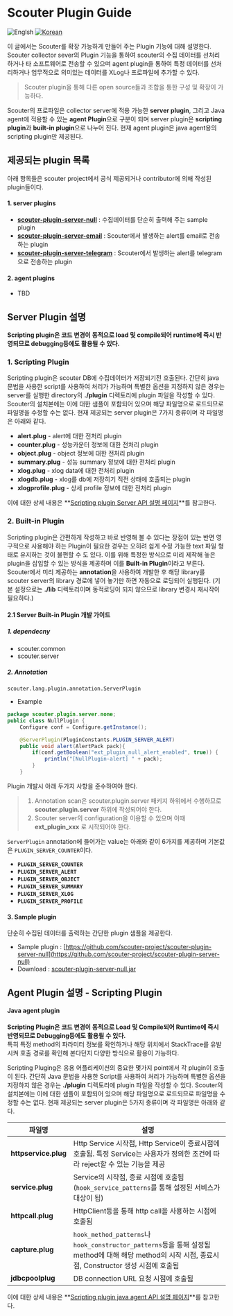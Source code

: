 # Scouter Plugin Guide
![Englsh](https://img.shields.io/badge/language-English-red.svg) [![Korean](https://img.shields.io/badge/language-Korean-blue.svg)](Plugin-Guide_kr.md)

이 글에서는 Scouter를 확장 가능하게 만들어 주는 Plugin 기능에 대해 설명한다. 
Scouter collector sever의 Plugin 기능을 통하여 scouter의 수집 데이터를 선처리 하거나 타 소프트웨어로 전송할 수 있으며 agent plugin을 통하여 특정 데이터를 선처리하거나 업무적으로 의미있는 데이터를 XLog나 프로파일에 추가할 수 있다. 

> Scouter plugin을 통해 다른 open source들과 조합을 통한 구성 및 확장이 가능하다. 

Scouter의 프로파일은 collector server에 적용 가능한 **server plugin**, 그리고 Java agent에 적용할 수 있는 **agent Plugin**으로 구분이 되며 server plugin은 **scripting plugin**과 **built-in plugin**으로 나누어 진다. 
현재 agent plugin은 java agent용의 scripting plugin만 제공된다. 

## 제공되는 plugin 목록
아래 항목들은 scouter project에서 공식 제공되거나 contributor에 의해 작성된 plugin들이다. 

#### 1. server plugins
* **[scouter-plugin-server-null](https://github.com/scouter-project/scouter-plugin-server-null)** : 수집데이터를 단순히 출력해 주는 sample plugin
* **[scouter-plugin-server-email](https://github.com/scouter-project/scouter-plugin-server-alert-email)** : Scouter에서 발생하는 alert를 email로 전송하는 plugin
* **[scouter-plugin-server-telegram](https://github.com/scouter-project/scouter-plugin-server-alert-telegram)** : Scouter에서 발생하는 alert를 telegram으로 전송하는 plugin

#### 2. agent plugins
* TBD

## Server Plugin 설명
**Scripting plugin은 코드 변경이 동적으로 load 및 compile되어 runtime에 즉시 반영되므로 debugging등에도 활용될 수 있다.**

### 1. Scripting Plugin
Scripting plugin은 scouter DB에 수집데이터가 저장되기전 호출된다. 
간단히 java 문법을 사용한 script를 사용하여 처리가 가능하며 특별한 옵션을 지정하지 않은 경우는 server를 실행한 directory의 **./plugin** 디렉토리에 plugin 파일을 작성할 수 있다. 
Scouter의 설치본에는 이에 대한 샘플이 포함되어 있으며 해당 파일명으로 로드되므로 파일명을 수정할 수는 없다. 
현재 제공되는 server plugin은 7가지 종류이며 각 파일명은 아래와 같다. 
* **alert.plug** - alert에 대한 전처리 plugin
* **counter.plug** - 성능카운터 정보에 대한 전처리 plugin
* **object.plug** - object 정보에 대한 전처리 plugin
* **summary.plug** - 성능 summary 정보에 대한 전처리 plugin
* **xlog.plug** - xlog data에 대한 전처리 plugin
* **xlogdb.plug** - xlog를 db에 저장히기 직전 상태에 호출되는 plugin
* **xlogprofile.plug** - 상세 profile 정보에 대한 전처리 plugin

이에 대한 상세 내용은 **[Scripting plugin Server API 설명 페이지](Server-Plugin-Scripting.md)**를 참고한다.

### 2. Built-in Plugin
Scripting plugin은 간편하게 작성하고 바로 반영해 볼 수 있다는 장점이 있는 반면 영구적으로 사용해야 하는 Plugin이 필요한 경우는 오히려 쉽게 수정 가능한 text 파일 형태로 유지하는 것이 불편할 수 도 있다. 
이를 위해 특정한 방식으로 미리 제작해 놓은 plugin을 삽입할 수 있는 방식을 제공하며 이를 **Built-in Plugin**이라고 부른다. 
Scouter에서 미리 제공하는 **annotation**을 사용하여 개발한 후 해당 library를 scouter server의 library 경로에 넣어 놓기만 하면 자동으로 로딩되어 실행된다. 
(기본 설정으로는 **./lib** 디렉토리이며 동적로딩이 되지 않으므로 library 변경시 재시작이 필요하다.) 

#### 2.1 Server Built-in Plugin 개발 가이드
##### 1. dependecny
 * scouter.common
 * scouter.server

##### 2. Annotation
```scouter.lang.plugin.annotation.ServerPlugin ```

* Example
```java
package scouter.plugin.server.none;
public class NullPlugin {
    Configure conf = Configure.getInstance();

	@ServerPlugin(PluginConstants.PLUGIN_SERVER_ALERT)
    public void alert(AlertPack pack){
        if(conf.getBoolean("ext_plugin_null_alert_enabled", true)) {
            println("[NullPlugin-alert] " + pack);
        }
    }
```

Plugin 개발시 아래 두가지 사항을 준수하여야 한다.
> 1. Annotation scan은 scouter.plugin.server 패키지 하위에서 수행하므로 **scouter.plugin.server** 하위에 작성되어야 한다. 
> 2. Scouter server의 configuration을 이용할 수 있으며 이때 **ext_plugin_xxx** 로 시작되어야 한다. 

```ServerPlugin``` annotation에 들어가는 value는 아래와 같이 6가지를 제공하며 기본값은 ```PLUGIN_SERVER_COUNTER```이다.

* **```PLUGIN_SERVER_COUNTER```**
* **```PLUGIN_SERVER_ALERT```**
* **```PLUGIN_SERVER_OBJECT```**
* **```PLUGIN_SERVER_SUMMARY```**
* **```PLUGIN_SERVER_XLOG```**
* **```PLUGIN_SERVER_PROFILE```**

#### 3. Sample plugin
단순히 수집된 데이터를 출력하는 간단한 plugin 샘플을 제공한다. 
 * Sample plugin : [https://github.com/scouter-project/scouter-plugin-server-null](https://github.com/scouter-project/scouter-plugin-server-null)
 * Download : [scouter-plugin-server-null.jar](https://github.com/scouter-project/scouter-plugin-server-null/releases/download/v1.0/scouter-plugin-server-null.jar)


## Agent Plugin 설명 - Scripting Plugin

#### Java agent plugin
**Scripting Plugin은 코드 변경이 동적으로 Load 및 Compile되어 Runtime에 즉시 반영되므로 Debugging등에도 활용될 수 있다.**  
특히 특정 method의 파라미터 정보를 확인하거나 해당 위치에서 StackTrace를 유발시켜 호출 경로를 확인해 본다던지 다양한 방식으로 활용이 가능하다. 

Scripting Pluging은 응용 어플리케이션의 중요한 몇가지 point에서 각 plugin이 호출이 된다. 
간단히 Java 문법을 사용한 Script를 사용하여 처리가 가능하며 특별한 옵션을 지정하지 않은 경우는 **./plugin** 디렉토리에 plugin 파일을 작성할 수 있다. 
Scouter의 설치본에는 이에 대한 샘플이 포함되어 있으며 해당 파일명으로 로드되므로 파일명을 수정할 수는 없다. 
현재 제공되는 server plugin은 5가지 종류이며 각 파일명은 아래와 같다.

|파일명               |    설명                  |
|-------------------|-------------------------|
|**httpservice.plug**    | Http Service 시작점, Http Service이 종료시점에 호출됨. 특정 Service는 사용자가 정의한 조건에 따라 reject할 수 있는 기능을 제공 |
|**service.plug**        | Service의 시작점, 종료 시점에 호출됨 (```hook_service_patterns```를 통해 설정된 서비스가 대상이 됨) |
|**httpcall.plug**       | HttpClient등을 통해 http call을 사용하는 시점에 호출됨   |
|**capture.plug**        | ```hook_method_patterns```나 ```hook_constructor_patterns```등을 통해 설정됨 method에 대해 해당 method의 시작 시점, 종료시점, Constructor 생성 시점에 호출됨 |
|**jdbcpoolplug**        | DB connection URL 요청 시점에 호출됨 |

이에 대한 상세 내용은 **[Scripting plugin java agent API 설명 페이지](JavaAgent-Plugin-Scripting.md)**를 참고한다.
